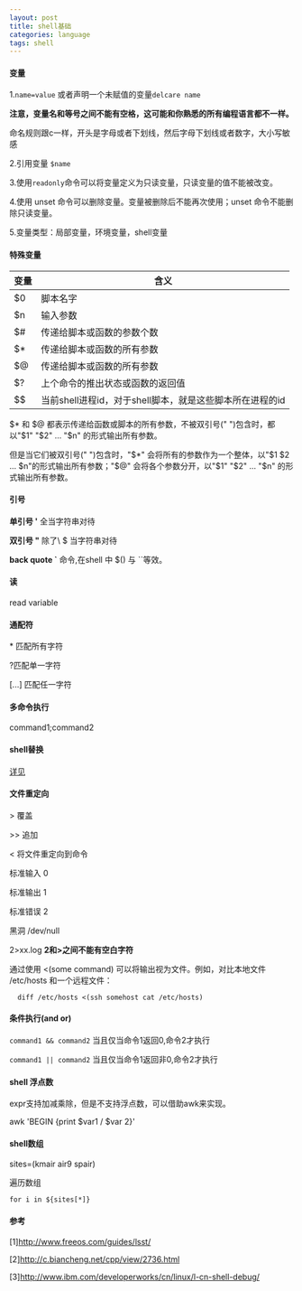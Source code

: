 ```yaml
---
layout: post
title: shell基础
categories: language
tags: shell
---
```



#### 变量

1.`name=value`   或者声明一个未赋值的变量`delcare name`

**注意，变量名和等号之间不能有空格，这可能和你熟悉的所有编程语言都不一样。**

命名规则跟c一样，开头是字母或者下划线，然后字母下划线或者数字，大小写敏感

2.引用变量 `$name`

3.使用`readonly`命令可以将变量定义为只读变量，只读变量的值不能被改变。

4.使用 unset 命令可以删除变量。变量被删除后不能再次使用；unset 命令不能删除只读变量。

5.变量类型：局部变量，环境变量，shell变量

#### 特殊变量

|变量|含义|
|-|-|
|$0|	脚本名字
|$n	|输入参数
|$#	|传递给脚本或函数的参数个数
|$*	|传递给脚本或函数的所有参数
|$@	|传递给脚本或函数的所有参数
|$?	|上个命令的推出状态或函数的返回值
|$$	|当前shell进程id，对于shell脚本，就是这些脚本所在进程的id

$* 和 $@ 都表示传递给函数或脚本的所有参数，不被双引号(" ")包含时，都以"$1" "$2" … "$n" 的形式输出所有参数。

但是当它们被双引号(" ")包含时，"$*" 会将所有的参数作为一个整体，以"$1 $2 … $n"的形式输出所有参数；"$@" 会将各个参数分开，以"$1" "$2" … "$n" 的形式输出所有参数。

#### 引号

**单引号 '**  全当字符串对待

**双引号 "**  除了\ $ 当字符串对待

**back quote `**  命令,在shell 中 $() 与 ``等效。

#### 读

read variable

#### 通配符

\* 匹配所有字符

?匹配单一字符

[...] 匹配任一字符

#### 多命令执行

command1;command2

#### shell替换

[详见](/2016/01/17/args_replace)

#### 文件重定向

\> 覆盖

\>\> 追加

\< 将文件重定向到命令

标准输入 0

标准输出 1

标准错误 2

黑洞 /dev/null

2>xx.log **2和\>之间不能有空白字符**

通过使用 <(some command) 可以将输出视为文件。例如，对比本地文件 /etc/hosts 和一个远程文件：

      diff /etc/hosts <(ssh somehost cat /etc/hosts)

#### 条件执行(and or)

`command1 && command2` 当且仅当命令1返回0,命令2才执行

`command1 || command2` 当且仅当命令1返回非0,命令2才执行

#### shell 浮点数

expr支持加减乘除，但是不支持浮点数，可以借助awk来实现。

awk 'BEGIN {print $var1 / $var 2}'


#### shell数组

sites=(kmair air9 spair)

遍历数组

`for i in ${sites[*]}`

#### 参考

[1]<http://www.freeos.com/guides/lsst/>

[2]<http://c.biancheng.net/cpp/view/2736.html>

[3]<http://www.ibm.com/developerworks/cn/linux/l-cn-shell-debug/>